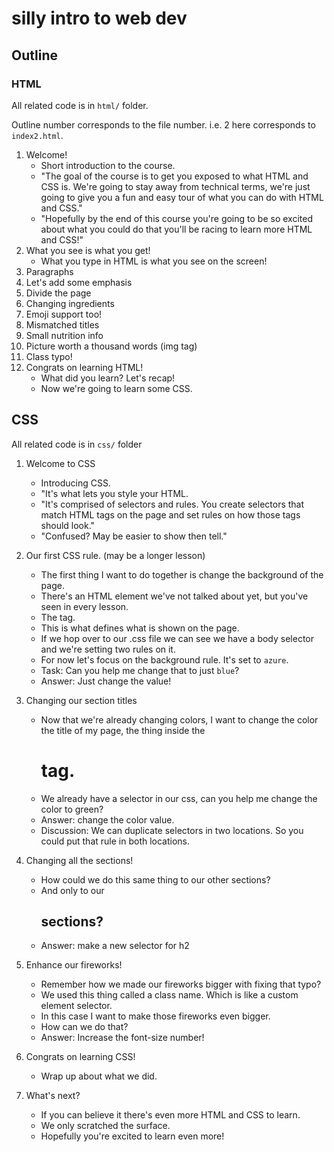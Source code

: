 # silly intro to web dev

## Outline

### HTML

All related code is in `html/` folder.

Outline number corresponds to the file number. i.e. 2 here corresponds to `index2.html`.

1. Welcome!
   - Short introduction to the course.
   - "The goal of the course is to get you exposed to what HTML and CSS is. We're going to stay away from technical terms, we're just going to give you a fun and easy tour of what you can do with HTML and CSS."
   - "Hopefully by the end of this course you're going to be so excited about what you could do that you'll be racing to learn more HTML and CSS!"
2. What you see is what you get!
   - What you type in HTML is what you see on the screen!
3. Paragraphs
4. Let's add some emphasis
5. Divide the page
6. Changing ingredients
7. Emoji support too!
8. Mismatched titles
9. Small nutrition info
10. Picture worth a thousand words (img tag)
11. Class typo!
12. Congrats on learning HTML!
    - What did you learn? Let's recap!
    - Now we're going to learn some CSS.

## CSS

All related code is in `css/` folder

1. Welcome to CSS

   - Introducing CSS.
   - "It's what lets you style your HTML.
   - "It's comprised of selectors and rules. You create selectors that match HTML tags on the page and set rules on how those tags should look."
   - "Confused? May be easier to show then tell."

2. Our first CSS rule. (may be a longer lesson)

   - The first thing I want to do together is change the background of the page.
   - There's an HTML element we've not talked about yet, but you've seen in every lesson.
   - The <body> tag.
   - This is what defines what is shown on the page.
   - If we hop over to our .css file we can see we have a body selector and we're setting two rules on it.
   - For now let's focus on the background rule. It's set to `azure`.
   - Task: Can you help me change that to just `blue`?
   - Answer: Just change the value!

3. Changing our section titles

   - Now that we're already changing colors, I want to change the color the title of my page, the thing inside the <h1> tag.
   - We already have a selector in our css, can you help me change the color to green?
   - Answer: change the color value.
   - Discussion: We can duplicate selectors in two locations. So you could put that rule in both locations.

4. Changing all the sections!

   - How could we do this same thing to our other sections?
   - And only to our <h2> sections?
   - Answer: make a new selector for h2

5. Enhance our fireworks!

   - Remember how we made our fireworks bigger with fixing that typo?
   - We used this thing called a class name. Which is like a custom element selector.
   - In this case I want to make those fireworks even bigger.
   - How can we do that?
   - Answer: Increase the font-size number!

6. Congrats on learning CSS!

   - Wrap up about what we did.

7. What's next?

   - If you can believe it there's even more HTML and CSS to learn.
   - We only scratched the surface.
   - Hopefully you're excited to learn even more!
